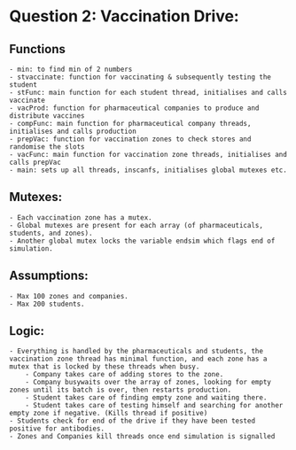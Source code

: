 # Question 2: Vaccination Drive:
## Functions
	- min: to find min of 2 numbers
	- stvaccinate: function for vaccinating & subsequently testing the student
	- stFunc: main function for each student thread, initialises and calls vaccinate
	- vacProd: function for pharmaceutical companies to produce and distribute vaccines
	- compFunc: main function for pharmaceutical company threads, initialises and calls production
	- prepVac: function for vaccination zones to check stores and randomise the slots
	- vacFunc: main function for vaccination zone threads, initialises and calls prepVac
	- main: sets up all threads, inscanfs, initialises global mutexes etc.
## Mutexes:
	- Each vaccination zone has a mutex. 
	- Global mutexes are present for each array (of pharmaceuticals, students, and zones). 
	- Another global mutex locks the variable endsim which flags end of simulation.

## Assumptions:
	- Max 100 zones and companies.
	- Max 200 students.

## Logic:
	- Everything is handled by the pharmaceuticals and students, the vaccination zone thread has minimal function, and each zone has a mutex that is locked by these threads when busy.
		- Company takes care of adding stores to the zone.
		- Company busywaits over the array of zones, looking for empty zones until its batch is over, then restarts production. 
		- Student takes care of finding empty zone and waiting there.
		- Student takes care of testing himself and searching for another empty zone if negative. (Kills thread if positive)
	- Students check for end of the drive if they have been tested positive for antibodies.
	- Zones and Companies kill threads once end simulation is signalled


